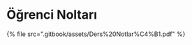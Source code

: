 # Öğrenci Noltarı

<!--Index-->

{% file src=".gitbook/assets/Ders%20Notlar%C4%B1.pdf" %}

<!--Index-->
